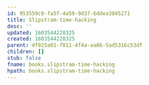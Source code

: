 ```yaml
---
id: 953559c8-fa5f-4a59-9d37-6ddea3845271
title: Slipstram-time-hacking
desc: ''
updated: 1603544228325
created: 1603544228325
parent: df025a01-f811-4f4a-aa86-5ad5316c53df
children: []
stub: false
fname: books.slipstram-time-hacking
hpath: books.slipstram-time-hacking
---
```



